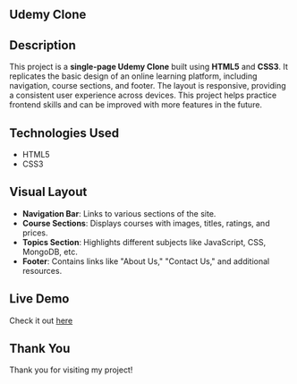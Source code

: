 ## Udemy Clone

## Description
This project is a **single-page Udemy Clone** built using **HTML5** and **CSS3**. It replicates the basic design of an online learning platform, including navigation, course sections, and footer. The layout is responsive, providing a consistent user experience across devices. This project helps practice frontend skills and can be improved with more features in the future.

## Technologies Used
- HTML5
- CSS3

## Visual Layout
- **Navigation Bar**: Links to various sections of the site.
- **Course Sections**: Displays courses with images, titles, ratings, and prices.
- **Topics Section**: Highlights different subjects like JavaScript, CSS, MongoDB, etc.
- **Footer**: Contains links like "About Us," "Contact Us," and additional resources.

## Live Demo
Check it out [here](https://arjunan191003.github.io/Udemy-clone/)

## Thank You
Thank you for visiting my project!
